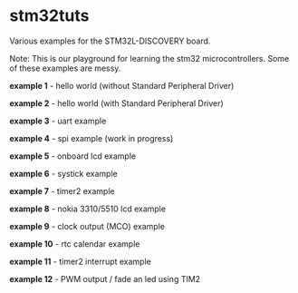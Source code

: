 stm32tuts
=========

Various examples for the STM32L-DISCOVERY board.

Note: This is our playground for learning the stm32 microcontrollers. Some of these examples are messy.

**example 1** - hello world (without Standard Peripheral Driver)

**example 2** - hello world (with Standard Peripheral Driver)

**example 3** - uart example

**example 4** - spi example (work in progress)

**example 5** - onboard lcd example

**example 6** - systick example

**example 7** - timer2 example

**example 8** - nokia 3310/5510 lcd example

**example 9** - clock output (MCO) example

**example 10** - rtc calendar example

**example 11** - timer2 interrupt example

**example 12** - PWM output / fade an led using TIM2
